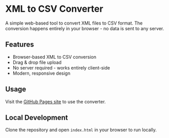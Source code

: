 # XML to CSV Converter

A simple web-based tool to convert XML files to CSV format. The conversion happens entirely in your browser - no data is sent to any server.

## Features
- Browser-based XML to CSV conversion
- Drag & drop file upload
- No server required - works entirely client-side
- Modern, responsive design

## Usage
Visit the [GitHub Pages site](https://yourusername.github.io/your-repo-name) to use the converter.

## Local Development
Clone the repository and open `index.html` in your browser to run locally.
